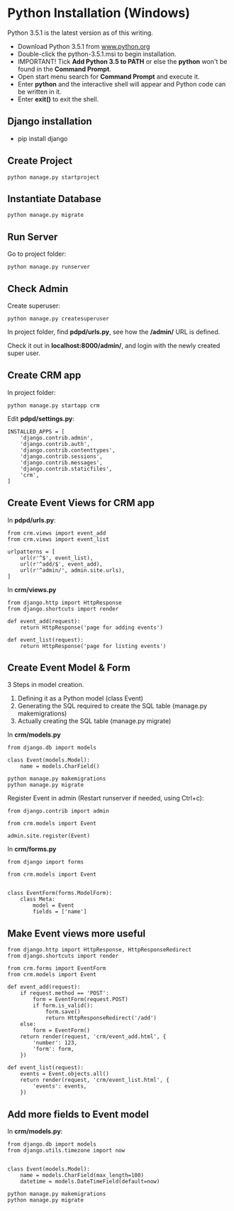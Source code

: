 Python Installation (Windows)
=============================

Python 3.5.1 is the latest version as of this writing.

- Download Python 3.5.1 from www.python.org
- Double-click the python-3.5.1.msi to begin installation.
- IMPORTANT! Tick **Add Python 3.5 to  PATH** or else the **python** won't be found in the **Command Prompt**.
- Open start menu search for **Command Prompt** and execute it.
- Enter **python** and the interactive shell will appear and Python code can be written in it.
- Enter **exit()** to exit the shell.

Django installation
-------------------

- pip install django

Create Project
--------------

```
python manage.py startproject 
```

Instantiate Database
--------------------

```
python manage.py migrate 
```

Run Server
----------

Go to project folder:

```
python manage.py runserver
```

Check Admin
-----------

Create superuser:

```
python manage.py createsuperuser
```

In project folder, find **pdpd/urls.py**, see how the **/admin/** URL is defined.

Check it out in **localhost:8000/admin/**, and login with the newly created super user.

Create CRM app
--------------
In project folder:

```
python manage.py startapp crm
```

Edit **pdpd/settings.py**:

```
INSTALLED_APPS = [
    'django.contrib.admin',
    'django.contrib.auth',
    'django.contrib.contenttypes',
    'django.contrib.sessions',
    'django.contrib.messages',
    'django.contrib.staticfiles',
    'crm',
]
```


Create Event Views for CRM app
------------------------------

In **pdpd/urls.py**:

```
from crm.views import event_add
from crm.views import event_list

urlpatterns = [
    url(r'^$', event_list),
    url(r'^add/$', event_add),
    url(r'^admin/', admin.site.urls),
]
```

In **crm/views.py**

```
from django.http import HttpResponse
from django.shortcuts import render

def event_add(request):
    return HttpResponse('page for adding events')

def event_list(request):
    return HttpResponse('page for listing events')
```

Create Event Model & Form
-------------------------

3 Steps in model creation.
1. Defining it as a Python model (class Event)
2. Generating the SQL required to create the SQL table (manage.py makemigrations)
3. Actually creating the SQL table (manage.py migrate)

In **crm/models.py**

```
from django.db import models

class Event(models.Model):
    name = models.CharField()
```

```
python manage.py makemigrations
python manage.py migrate 
```

Register Event in admin (Restart runserver if needed, using Ctrl+c):

```
from django.contrib import admin

from crm.models import Event

admin.site.register(Event)
```

In **crm/forms.py**

```
from django import forms

from crm.models import Event


class EventForm(forms.ModelForm):
    class Meta:
        model = Event
        fields = ['name']
```

Make Event views more useful
----------------------------

```
from django.http import HttpResponse, HttpResponseRedirect
from django.shortcuts import render

from crm.forms import EventForm
from crm.models import Event

def event_add(request):
    if request.method == 'POST':
        form = EventForm(request.POST)
        if form.is_valid():
            form.save()
            return HttpResponseRedirect('/add')
    else:
        form = EventForm()
    return render(request, 'crm/event_add.html', {
        'number': 123,
        'form': form,
    })

def event_list(request):
    events = Event.objects.all()
    return render(request, 'crm/event_list.html', {
        'events': events,
    })
```

Add more fields to Event model
------------------------------

In **crm/models.py**:

```
from django.db import models
from django.utils.timezone import now


class Event(models.Model):
    name = models.CharField(max_length=100)
    datetime = models.DateTimeField(default=now)
```

```
python manage.py makemigrations
python manage.py migrate
```
